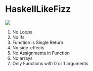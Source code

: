 # HaskellLikeFizz

[![](https://i.ytimg.com/an_webp/pUN3algpvMs/mqdefault_6s.webp?du=3000&sqp=CIbPnfsF&rs=AOn4CLC-kuhM93zT3e45m4Y9IKh9gq7Yaw)](https://www.youtube.com/watch?v=pUN3algpvMs&ab_channel=Tsoding)
1. No Loops
2. No ifs 
3. Function is Single Return
4. No side-effects 
5. No Assignments in Function
6. No arrays
7. Only Functions with 0 or 1 arguments
